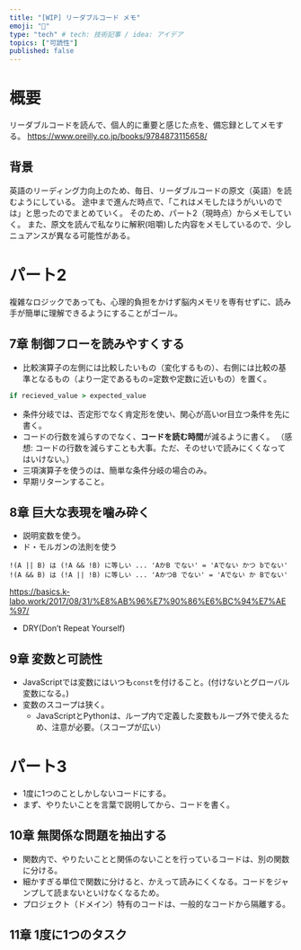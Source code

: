 ```yaml
---
title: "[WIP] リーダブルコード メモ"
emoji: "📑"
type: "tech" # tech: 技術記事 / idea: アイデア
topics: ["可読性"]
published: false
---
```


# 概要
リーダブルコードを読んで、個人的に重要と感じた点を、備忘録としてメモする。
https://www.oreilly.co.jp/books/9784873115658/

## 背景
英語のリーディング力向上のため、毎日、リーダブルコードの原文（英語）を読むようにしている。
途中まで進んだ時点で、「これはメモしたほうがいいのでは」と思ったのでまとめていく。
そのため、パート2（現時点）からメモしていく。
また、原文を読んで私なりに解釈(咀嚼)した内容をメモしているので、少しニュアンスが異なる可能性がある。


# パート2
複雑なロジックであっても、心理的負担をかけず脳内メモリを専有せずに、読み手が簡単に理解できるようにすることがゴール。

## 7章 制御フローを読みやすくする
- 比較演算子の左側には比較したいもの（変化するもの）、右側には比較の基準となるもの（より一定であるもの=定数や定数に近いもの）を置く。
```ruby
if recieved_value > expected_value
```

- 条件分岐では、否定形でなく肯定形を使い、関心が高いor目立つ条件を先に書く。
- コードの行数を減らすのでなく、**コードを読む時間**が減るように書く。
  （感想: コードの行数を減らすことも大事。ただ、そのせいで読みにくくなってはいけない。）
- 三項演算子を使うのは、簡単な条件分岐の場合のみ。
- 早期リターンすること。

## 8章 巨大な表現を噛み砕く
- 説明変数を使う。
- ド・モルガンの法則を使う
```
!(A || B) は (!A && !B) に等しい ... 'AかB でない' = 'Aでない かつ bでない'
!(A && B) は (!A || !B) に等しい ... 'AかつB でない' = 'Aでない か Bでない'
```
https://basics.k-labo.work/2017/08/31/%E8%AB%96%E7%90%86%E6%BC%94%E7%AE%97/

- DRY(Don’t Repeat Yourself)

## 9章 変数と可読性
- JavaScriptでは変数にはいつも`const`を付けること。(付けないとグローバル変数になる。)
- 変数のスコープは狭く。
  - JavaScriptとPythonは、ループ内で定義した変数もループ外で使えるため、注意が必要。（スコープが広い）

# パート3
- 1度に1つのことしかしないコードにする。
- まず、やりたいことを言葉で説明してから、コードを書く。

## 10章 無関係な問題を抽出する
- 関数内で、やりたいことと関係のないことを行っているコードは、別の関数に分ける。
- 細かすぎる単位で関数に分けると、かえって読みにくくなる。コードをジャンプして読まないといけなくなるため。
- プロジェクト（ドメイン）特有のコードは、一般的なコードから隔離する。

## 11章 1度に1つのタスク

